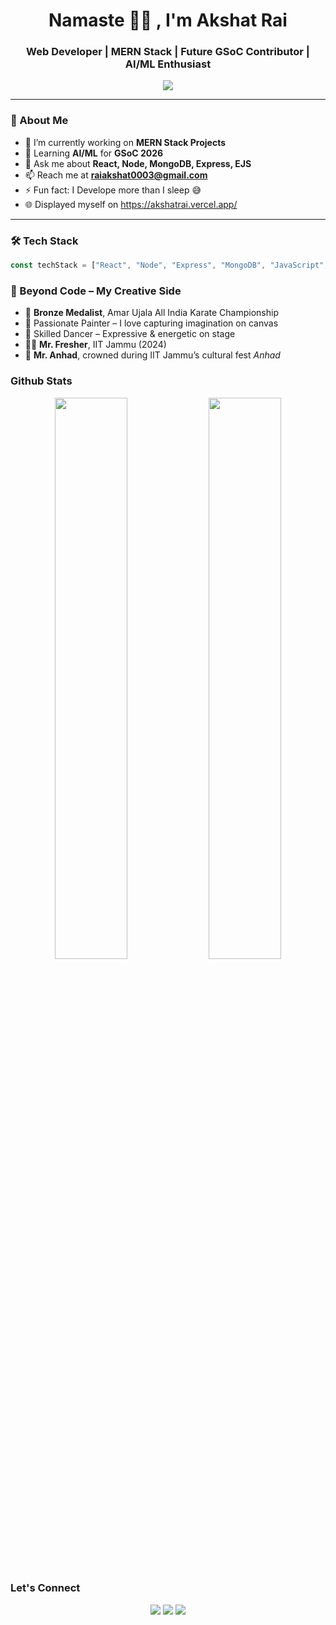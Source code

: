 <h1 align="center">Namaste 🙏🏻 , I'm Akshat Rai</h1>
<h3 align="center">Web Developer | MERN Stack | Future GSoC Contributor | AI/ML Enthusiast</h3>

<p align="center">
  <img src="https://readme-typing-svg.herokuapp.com/?lines=Full+Stack+Web+Developer;React.js+%7C+Node.js+%7C+MongoDB;Open+Source+Contributor;Dancer;Artist&center=true&width=500&height=45">
</p>

---

### 🧠 About Me

- 🔭 I’m currently working on **MERN Stack Projects**
- 🌱 Learning **AI/ML** for **GSoC 2026**
- 💬 Ask me about **React, Node, MongoDB, Express, EJS**
- 📫 Reach me at **[raiakshat0003@gmail.com](mailto:raiakshat0003@gmail.com)**  
- ⚡ Fun fact: I Develope more than I sleep 😅
- 🌐 Displayed myself on https://akshatrai.vercel.app/

---

### 🛠️ Tech Stack

```javascript
const techStack = ["React", "Node", "Express", "MongoDB", "JavaScript", "HTML", "CSS", "Git"];
```

### 💫 Beyond Code – My Creative Side

- 🥋 **Bronze Medalist**, Amar Ujala All India Karate Championship  
- 🎨 Passionate Painter – I love capturing imagination on canvas  
- 💃 Skilled Dancer – Expressive & energetic on stage  
- 🧑‍🎓 **Mr. Fresher**, IIT Jammu (2024)  
- 👑 **Mr. Anhad**, crowned during IIT Jammu’s cultural fest *Anhad*

### Github Stats
<p align="center"> <img src="https://github-readme-stats.vercel.app/api?username=AkshatRai3&show_icons=true&theme=tokyonight" width="48%" /> <img src="https://github-readme-streak-stats.herokuapp.com/?user=AkshatRai3&theme=tokyonight" width="48%" /> </p>

### Let's Connect

<p align="center"> <a href="https://www.linkedin.com/in/akshatrai3"><img src="https://img.shields.io/badge/LinkedIn-blue?logo=linkedin&logoColor=white" /></a> <a href="mailto:raiakshat0003@gmail.com"><img src="https://img.shields.io/badge/Gmail-red?logo=gmail&logoColor=white" /></a> <a href="https://github.com/AkshatRai3"><img src="https://img.shields.io/badge/GitHub-000?logo=github&logoColor=white" /></a> </p>
